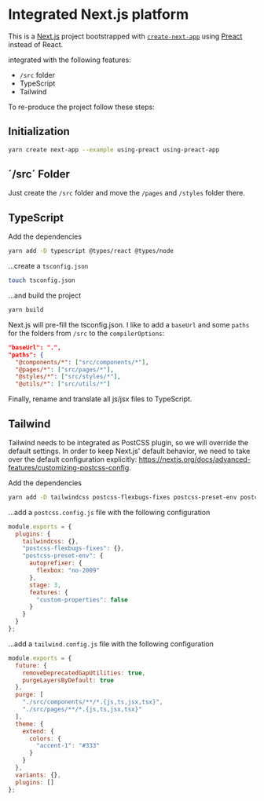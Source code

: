 # Integrated Next.js platform

This is a [Next.js](https://nextjs.org/) project bootstrapped with
[`create-next-app`](https://github.com/vercel/next.js/tree/canary/packages/create-next-app)
using [Preact](https://github.com/preactjs/preact) instead of React.

integrated with the following features:

- `/src` folder
- TypeScript
- Tailwind

To re-produce the project follow these steps:

## Initialization

```bash
yarn create next-app --example using-preact using-preact-app
```

## ´/src´ Folder

Just create the `/src` folder and move the `/pages` and `/styles` folder there.

## TypeScript

Add the dependencies

```bash
yarn add -D typescript @types/react @types/node
```

...create a `tsconfig.json`

```bash
touch tsconfig.json
```

...and build the project

```bash
yarn build
```

Next.js will pre-fill the tsconfig.json. I like to add a `baseUrl` and some `paths` for the folders from `/src` to the `compilerOptions`:

```json
"baseUrl": ".",
"paths": {
  "@components/*": ["src/components/*"],
  "@pages/*": ["src/pages/*"],
  "@styles/*": ["src/styles/*"],
  "@utils/*": ["src/utils/*"]
```

Finally, rename and translate all js/jsx files to TypeScript.

## Tailwind

Tailwind needs to be integrated as PostCSS plugin, so we will override the default settings. In order to keep Next.js' default behavior, we need to take over the default configuration explicitly: https://nextjs.org/docs/advanced-features/customizing-postcss-config.

Add the dependencies

```bash
yarn add -D tailwindcss postcss-flexbugs-fixes postcss-preset-env postcss-import autoprefixer
```

...add a `postcss.config.js` file with the following configuration

```javascript
module.exports = {
  plugins: {
    tailwindcss: {},
    "postcss-flexbugs-fixes": {},
    "postcss-preset-env": {
      autoprefixer: {
        flexbox: "no-2009"
      },
      stage: 3,
      features: {
        "custom-properties": false
      }
    }
  }
};
```

...add a `tailwind.config.js` file with the following configuration

```javascript
module.exports = {
  future: {
    removeDeprecatedGapUtilities: true,
    purgeLayersByDefault: true
  },
  purge: [
    "./src/components/**/*.{js,ts,jsx,tsx}",
    "./src/pages/**/*.{js,ts,jsx,tsx}"
  ],
  theme: {
    extend: {
      colors: {
        "accent-1": "#333"
      }
    }
  },
  variants: {},
  plugins: []
};
```
